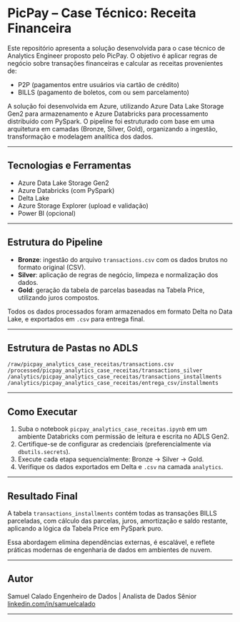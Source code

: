 # PicPay – Case Técnico: Receita Financeira

Este repositório apresenta a solução desenvolvida para o case técnico de Analytics Engineer proposto pelo PicPay. O objetivo é aplicar regras de negócio sobre transações financeiras e calcular as receitas provenientes de:

* P2P (pagamentos entre usuários via cartão de crédito)
* BILLS (pagamento de boletos, com ou sem parcelamento)

A solução foi desenvolvida em Azure, utilizando Azure Data Lake Storage Gen2 para armazenamento e Azure Databricks para processamento distribuído com PySpark. O pipeline foi estruturado com base em uma arquitetura em camadas (Bronze, Silver, Gold), organizando a ingestão, transformação e modelagem analítica dos dados.

---

## Tecnologias e Ferramentas

* Azure Data Lake Storage Gen2
* Azure Databricks (com PySpark)
* Delta Lake
* Azure Storage Explorer (upload e validação)
* Power BI (opcional)

---

## Estrutura do Pipeline

* **Bronze**: ingestão do arquivo `transactions.csv` com os dados brutos no formato original (CSV).
* **Silver**: aplicação de regras de negócio, limpeza e normalização dos dados.
* **Gold**: geração da tabela de parcelas baseadas na Tabela Price, utilizando juros compostos.

Todos os dados processados foram armazenados em formato Delta no Data Lake, e exportados em `.csv` para entrega final.

---

## Estrutura de Pastas no ADLS

```
/raw/picpay_analytics_case_receitas/transactions.csv
/processed/picpay_analytics_case_receitas/transactions_silver
/analytics/picpay_analytics_case_receitas/transactions_installments
/analytics/picpay_analytics_case_receitas/entrega_csv/installments
```

---

## Como Executar

1. Suba o notebook `picpay_analytics_case_receitas.ipynb` em um ambiente Databricks com permissão de leitura e escrita no ADLS Gen2.
2. Certifique-se de configurar as credenciais (preferencialmente via `dbutils.secrets`).
3. Execute cada etapa sequencialmente: Bronze → Silver → Gold.
4. Verifique os dados exportados em Delta e `.csv` na camada `analytics`.

---

## Resultado Final

A tabela `transactions_installments` contém todas as transações BILLS parceladas, com cálculo das parcelas, juros, amortização e saldo restante, aplicando a lógica da Tabela Price em PySpark puro.

Essa abordagem elimina dependências externas, é escalável, e reflete práticas modernas de engenharia de dados em ambientes de nuvem.

---

## Autor

Samuel Calado
Engenheiro de Dados | Analista de Dados Sênior
[linkedin.com/in/samuelcalado](https://www.linkedin.com/in/samuelcalado)

---
